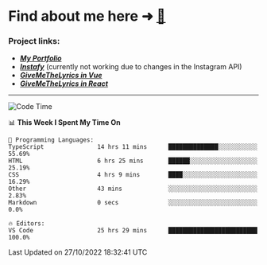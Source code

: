 # Find about me here ➜ [🧑](https://pauabella.dev)

### Project links:
- ***[My Portfolio](https://pauabella.dev)***
- ***[Instafy](https://instafy.me)*** (currently not working due to changes in the Instagram API)
- ***[GiveMeTheLyrics in Vue](https://lyrics.pauabella.dev)***
- ***[GiveMeTheLyrics in React](https://pauabella.dev/GiveMeTheLyrics)***

---
<!--START_SECTION:waka-->
![Code Time](http://img.shields.io/badge/Code%20Time-1%2C598%20hrs%2027%20mins-blue)

📊 **This Week I Spent My Time On** 

```text
💬 Programming Languages: 
TypeScript               14 hrs 11 mins      ██████████████░░░░░░░░░░░   55.69% 
HTML                     6 hrs 25 mins       ██████░░░░░░░░░░░░░░░░░░░   25.19% 
CSS                      4 hrs 9 mins        ████░░░░░░░░░░░░░░░░░░░░░   16.29% 
Other                    43 mins             ░░░░░░░░░░░░░░░░░░░░░░░░░   2.83% 
Markdown                 0 secs              ░░░░░░░░░░░░░░░░░░░░░░░░░   0.0%

🔥 Editors: 
VS Code                  25 hrs 29 mins      █████████████████████████   100.0%

```


 Last Updated on 27/10/2022 18:32:41 UTC
<!--END_SECTION:waka-->
